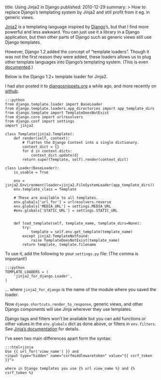 title: Using Jinja2 in Django
published: 2010-12-29
summary: >
    How to replace Django’s templating system by Jinja2 and still profit from
    it eg. in generic views.

[Jinja2](http://jinja.pocoo.org/) is a templating language inspired by
[Django](https://www.djangoproject.com/)’s, but that I find more powerful
and less awkward. You can just use it a library in a Django application,
but then other parts of Django such as generic views still use Django
templates.

However, Django 1.2 added the concept of “template loaders”. Though it was
not the first reason they were added, these loaders allows us to plug other
template languages into Django’s templating system. (This is even
[documented](https://docs.djangoproject.com/en/1.7/ref/templates/api/#using-an-alternative-template-language).)

Below is the Django 1.2+ template loader for Jinja2.

I had also posted it to
[djangosnippets.org](https://djangosnippets.org/snippets/2063/) a while ago,
and more recently on
[github](https://github.com/SimonSapin/snippets/blob/master/jinja2_for_django.py).

    :::python
    from django.template.loader import BaseLoader
    from django.template.loaders.app_directories import app_template_dirs
    from django.template import TemplateDoesNotExist
    from django.core import urlresolvers
    from django.conf import settings
    import jinja2

    class Template(jinja2.Template):
        def render(self, context):
            # flatten the Django Context into a single dictionary.
            context_dict = {}
            for d in context.dicts:
                context_dict.update(d)
            return super(Template, self).render(context_dict)

    class Loader(BaseLoader):
        is_usable = True
        
        env = jinja2.Environment(loader=jinja2.FileSystemLoader(app_template_dirs))
        env.template_class = Template

        # These are available to all templates.
        env.globals['url_for'] = urlresolvers.reverse
        env.globals['MEDIA_URL'] = settings.MEDIA_URL
        #env.globals['STATIC_URL'] = settings.STATIC_URL
        

        def load_template(self, template_name, template_dirs=None):
            try:
                template = self.env.get_template(template_name)
            except jinja2.TemplateNotFound:
                raise TemplateDoesNotExist(template_name)
            return template, template.filename


To use it, add the following to your `settings.py` file:
(The comma is important!)

    :::python
    TEMPLATE_LOADERS = (
        'jinja2_for_django.Loader',
    )

… where `jinja2_for_django` is the name of the module where you saved the loader.

Now `django.shortcuts.render_to_response`, generic views, and other Django
components will use Jinja wherever they use templates.

Django tags and filters won’t be available but you can add functions or other
values in the `env.globals` dict as done above, or filters in `env.filters`.
See [Jinja’s documentation](http://jinja.pocoo.org/api/#jinja2.Environment)
for details.

I’ve seen two main differences apart form the syntax:

    :::html+jinja
    Use {{ url_for('view_name') }} and
    <input type="hidden" name="csrfmiddlewaretoken" value="{{ csrf_token }}">

    where in Django templates you use {% url view_name %} and {% csrf_token %}



